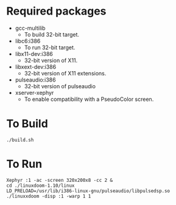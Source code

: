 
# Required packages

 - gcc-multilib
    - To build 32-bit target.
 - libc6:i386
    - To run 32-bit target.
 - libx11-dev:i386
    - 32-bit version of X11.
 - libxext-dev:i386
    - 32-bit version of X11 extensions.
 - pulseaudio:i386
    - 32-bit version of pulseaudio
 - xserver-xephyr
    - To enable compatibility with a PseudoColor screen.

# To Build

    ./build.sh

# To Run

    Xephyr :1 -ac -screen 320x200x8 -cc 2 &
    cd ./linuxdoom-1.10/linux
    LD_PRELOAD=/usr/lib/i386-linux-gnu/pulseaudio/libpulsedsp.so ./linuxxdoom -disp :1 -warp 1 1

